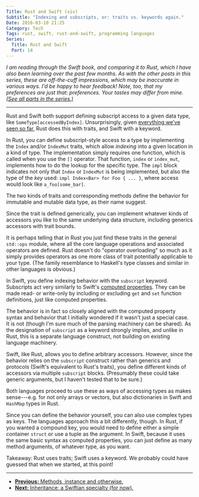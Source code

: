 ```yaml
---
Title: Rust and Swift (xiv)
Subtitle: "Indexing and subscripts, or: traits vs. keywords again."
Date: 2016-03-10 21:25
Category: Tech
Tags: rust, swift, rust-and-swift, programming languages
Series:
  Title: Rust and Swift
  Part: 14
---
```


<i class="editorial">I am reading through the Swift book, and comparing it to Rust, which I have also been learning over the past few months. As with the other posts in this series, these are off-the-cuff impressions, which may be inaccurate in various ways. I'd be happy to hear feedback! Note, too, that my preferences are just that: preferences. Your tastes may differ from mine. [(See all parts in the series.)][series]</i>

[series]: /rust-and-swift.html

---

Rust and Swift both support defining subscript access to a given data type, like `SomeType[accessedByIndex]`. Unsurprisingly, given [everything we've seen so far][series], Rust does this with traits, and Swift with a keyword.

In Rust, you can define subscript-style access to a type by implementing the `Index` and/or `IndexMut` traits, which allow *indexing* into a given location in a kind of type. The implementation simply requires one function, which is called when you use the `[]` operator. That function, `index` or `index_mut`, implements how to do the lookup for the specific type. The `impl` block indicates not only that `Index` or `IndexMut` is being implemented, but also the type of the *key* used: `impl Index<Bar> for Foo { ... }`, where access would look like `a_foo[some_bar]`.

The two kinds of traits and corresponding methods define the behavior for immutable and mutable data type, as their name suggest.

Since the trait is defined generically, you can implement whatever kinds of accessors you like to the same underlying data structure, including generics accessors with trait bounds.

It is perhaps telling that in Rust you just find these traits in the general `std::ops` module, where all the core language operations and associated operators are defined. Rust doesn't do "operator overloading" so much as it simply provides operators as one more class of trait  potentially applicable to your type. (The family resemblance to Haskell's type classes and similar in other languages is obvious.)

In Swift, you define indexing behavior with the `subscript` keyword. Subscripts act very similarly to Swift's [computed properties][12]. They can be made read- or write-only by including or excluding `get` and `set` function definitions, just like computed properties.

The behavior is in fact so closely aligned with the computed property syntax and behavior that I initially wondered if it wasn't just a special case. It is not (though I'm sure much of the parsing machinery can be shared). As the designation of `subscript` as a keyword strongly implies, and unlike in Rust, this is a separate language construct, not building on existing language machinery.

Swift, like Rust, allows you to define arbitrary accessors. However, since the behavior relies on the `subscript` construct rather than generics and protocols (Swift's equivalent to Rust's traits), you define different kinds of accessors via multiple `subscript` blocks. (Presumably these could take generic arguments, but I haven't tested that to be sure.)

Both languages proceed to use these as ways of accessing types as makes sense---e.g. for not only arrays or vectors, but also dictionaries in Swift and `HashMap` types in Rust.

Since you can define the behavior yourself, you can also use complex types as keys. The languages approach this a bit differently, though. In Rust, if you wanted a compound key, you would need to define either a simple container `struct` or use a tuple as the argument. In Swift, because it uses the same basic syntax as computed properties, you can just define as many method arguments, of whatever type, as you want.

Takeaway: Rust uses traits; Swift uses a keyword. We probably could have guessed that when we started, at this point!


---


- [**Previous:** Methods, instance and otherwise.][13]
- [**Next:** Inheritance: a Swiftian specialty (for now).][15]


[12]: http://www.chriskrycho.com/2016/rust-and-swift-xii.html
[13]: http://www.chriskrycho.com/2016/rust-and-swift-xiii.html
[15]: http://www.chriskrycho.com/2016/rust-and-swift-xv.html
